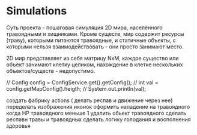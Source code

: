 # Simulations

Суть проекта - пошаговая симуляция 2D мира, населённого травоядными и хищниками.
Кроме существ, мир содержит ресурсы (траву), которыми питаются травоядные, и статичные
объекты, с которыми нельзя взаимодействовать - они просто занимают место.

2D мир представляет из себя матрицу NxM, каждое существо или объект занимают клетку целиком,
нахождение в клетке нескольких объектов/существ - недопустимо.


// Config config = ConfigService.get().getConfig();
// int val = config.getMapConfig().heigth;
// System.out.println(val);



создать фабрику actions ( делать респав и движение через нее)
переделать изображения иконок
оформить нападение на травоядного
    когда HP травоядного меньше 1 удалить обьект травоядного
сделать респавн травы и травоядных
сделать логику голодания и восполнения здоровья 